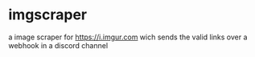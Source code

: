 # imgscraper
a image scraper for https://i.imgur.com wich sends the valid links over a webhook in a discord channel
